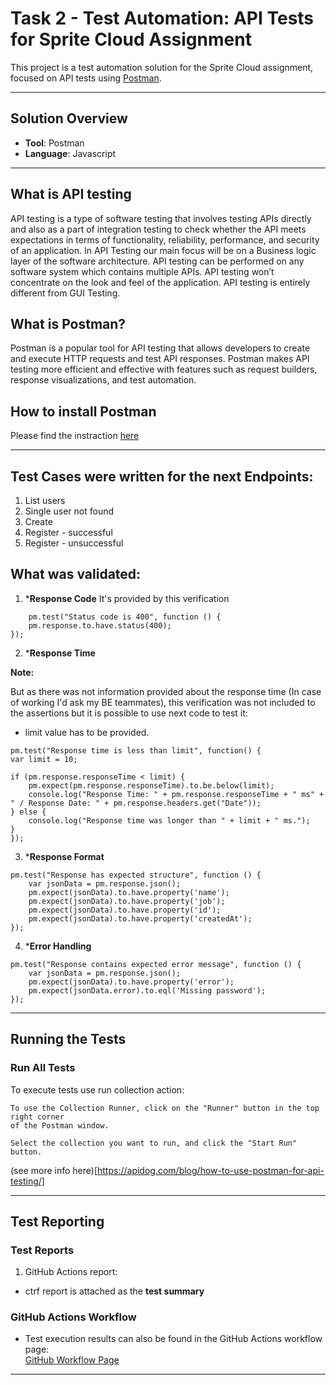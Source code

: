 # Task 2 - Test Automation: API Tests for Sprite Cloud Assignment

This project is a test automation solution for the Sprite Cloud assignment, focused on API tests using [Postman](https://learning.postman.com/docs/introduction/overview/).

---

## Solution Overview

- **Tool**: Postman  
- **Language**: Javascript 

---

## What is API testing

API testing is a type of software testing that involves testing APIs directly and also as a part of integration testing to check whether the API meets expectations in terms of functionality, reliability, performance, and security of an application. In API Testing our main focus will be on a Business logic layer of the software architecture. API testing can be performed on any software system which contains multiple APIs. API testing won’t concentrate on the look and feel of the application. API testing is entirely different from GUI Testing.

## What is Postman?

Postman is a popular tool for API testing that allows developers to create and execute HTTP requests and test API responses. Postman makes API testing more efficient and effective with features such as request builders, response visualizations, and test automation.

## How to install Postman

Please find the instraction [here](https://learning.postman.com/docs/getting-started/installation/installation-and-updates/)

---

## Test Cases were written for the next Endpoints:

1. List users
2. Single user not found 
3. Create
4. Register - successful
5. Register - unsuccessful

## What was validated:

1. ***Response Code**
    It's provided by this verification

```
    pm.test("Status code is 400", function () {
    pm.response.to.have.status(400);
});
```

2. ***Response Time**

**Note:** 

But as there was not information provided about the response time 
(In case of working I'd ask my BE teammates), this verification was not included to the assertions but it is possible to use next code to test it: 

- limit value has to be provided.

```
pm.test("Response time is less than limit", function() {
var limit = 10;

if (pm.response.responseTime < limit) {      
    pm.expect(pm.response.responseTime).to.be.below(limit);  
    console.log("Response Time: " + pm.response.responseTime + " ms" + " / Response Date: " + pm.response.headers.get("Date"));
} else {
    console.log("Response time was longer than " + limit + " ms.");
}
});
```

3. ***Response Format**
   
```
pm.test("Response has expected structure", function () {
    var jsonData = pm.response.json();
    pm.expect(jsonData).to.have.property('name');
    pm.expect(jsonData).to.have.property('job');
    pm.expect(jsonData).to.have.property('id');
    pm.expect(jsonData).to.have.property('createdAt');
});
```

4. ***Error Handling**

```
pm.test("Response contains expected error message", function () {
    var jsonData = pm.response.json();
    pm.expect(jsonData).to.have.property('error');
    pm.expect(jsonData.error).to.eql('Missing password');
});
```
---

## Running the Tests

### Run All Tests

To execute tests use run collection action:
```
To use the Collection Runner, click on the "Runner" button in the top right corner 
of the Postman window. 

Select the collection you want to run, and click the "Start Run" button.
```

 (see more info here)[https://apidog.com/blog/how-to-use-postman-for-api-testing/] 

---

## Test Reporting

### Test Reports

1. GitHub Actions report:
- ctrf report is attached as the **test summary** 

### GitHub Actions Workflow
- Test execution results can also be found in the GitHub Actions workflow page:  
  [GitHub Workflow Page](https://github.com/Injeevskaya/SpriteCloudAPI/actions)

---